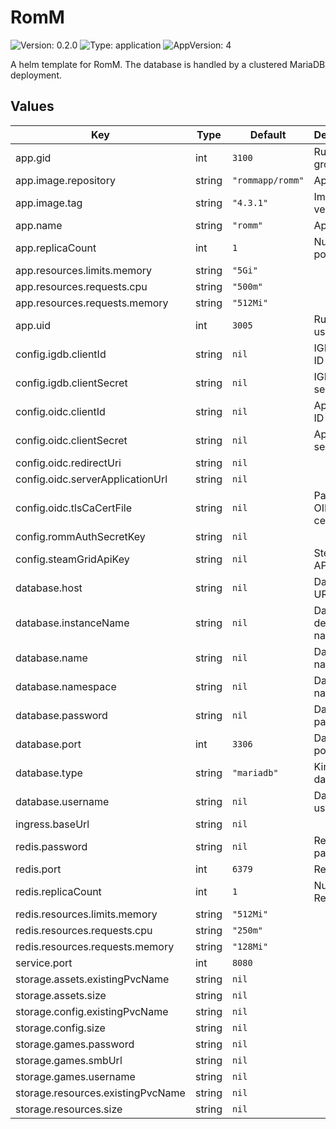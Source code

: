# RomM

![Version: 0.2.0](https://img.shields.io/badge/Version-0.2.0-informational?style=flat-square) ![Type: application](https://img.shields.io/badge/Type-application-informational?style=flat-square) ![AppVersion: 4](https://img.shields.io/badge/AppVersion-4-informational?style=flat-square)

A helm template for RomM. The database is handled by a clustered MariaDB deployment.

## Values

| Key | Type | Default | Description |
|-----|------|---------|-------------|
| app.gid | int | `3100` | Runtime group |
| app.image.repository | string | `"rommapp/romm"` | App image |
| app.image.tag | string | `"4.3.1"` | Image version |
| app.name | string | `"romm"` | App name |
| app.replicaCount | int | `1` | Number of pods |
| app.resources.limits.memory | string | `"5Gi"` |  |
| app.resources.requests.cpu | string | `"500m"` |  |
| app.resources.requests.memory | string | `"512Mi"` |  |
| app.uid | int | `3005` | Runtime user |
| config.igdb.clientId | string | `nil` | IGDB client ID |
| config.igdb.clientSecret | string | `nil` | IGDB client secret |
| config.oidc.clientId | string | `nil` | App client ID |
| config.oidc.clientSecret | string | `nil` | App client secret |
| config.oidc.redirectUri | string | `nil` |  |
| config.oidc.serverApplicationUrl | string | `nil` |  |
| config.oidc.tlsCaCertFile | string | `nil` | Path to OIDC certificate |
| config.rommAuthSecretKey | string | `nil` |  |
| config.steamGridApiKey | string | `nil` | Steam grid API key |
| database.host | string | `nil` | Database URL |
| database.instanceName | string | `nil` | Database deployment name |
| database.name | string | `nil` | Database name |
| database.namespace | string | `nil` | Database namespace |
| database.password | string | `nil` | Database password |
| database.port | int | `3306` | Database port |
| database.type | string | `"mariadb"` | Kind of database |
| database.username | string | `nil` | Database username |
| ingress.baseUrl | string | `nil` |  |
| redis.password | string | `nil` | Redis password |
| redis.port | int | `6379` | Redis port |
| redis.replicaCount | int | `1` | Number of Redis pods |
| redis.resources.limits.memory | string | `"512Mi"` |  |
| redis.resources.requests.cpu | string | `"250m"` |  |
| redis.resources.requests.memory | string | `"128Mi"` |  |
| service.port | int | `8080` |  |
| storage.assets.existingPvcName | string | `nil` |  |
| storage.assets.size | string | `nil` |  |
| storage.config.existingPvcName | string | `nil` |  |
| storage.config.size | string | `nil` |  |
| storage.games.password | string | `nil` |  |
| storage.games.smbUrl | string | `nil` |  |
| storage.games.username | string | `nil` |  |
| storage.resources.existingPvcName | string | `nil` |  |
| storage.resources.size | string | `nil` |  |
